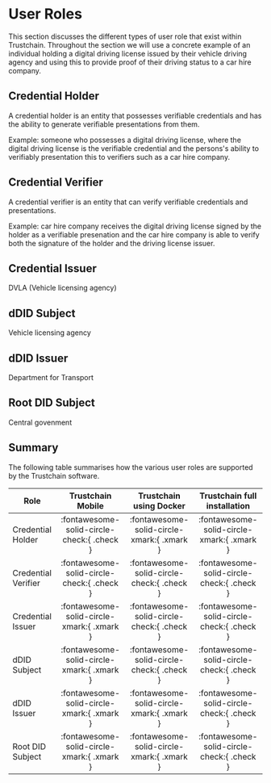 # User Roles

This section discusses the different types of user role that exist within Trustchain. Throughout the section we will use a concrete example of an individual holding a digital driving license issued by their vehicle driving agency and using this to provide proof of their driving status to a car hire company.

## Credential Holder

A credential holder is an entity that possesses verifiable credentials and has the ability to generate verifiable presentations from them.

Example: someone who possesses a digital driving license, where the digital driving license is the verifiable credential and the persons's ability to verifiably presentation this to verifiers such as a car hire company.

## Credential Verifier

A credential verifier is an entity that can verify verifiable credentials and presentations.

Example: car hire company receives the digital driving license signed by the holder as a verifiable presenation and the car hire company is able to verify both the signature of the holder and the driving license issuer.

## Credential Issuer

DVLA (Vehicle licensing agency)

## dDID Subject

Vehicle licensing agency

## dDID Issuer

Department for Transport

## Root DID Subject

Central govenment

## Summary

The following table summarises how the various user roles are supported by the Trustchain software.

<div class="center-table" markdown>

| Role | Trustchain Mobile | Trustchain using Docker | Trustchain full installation |
| ---- | :---------------: | :---------------------: | :--------------------------: |
| Credential Holder   | :fontawesome-solid-circle-check:{ .check } | :fontawesome-solid-circle-xmark:{ .xmark } | :fontawesome-solid-circle-xmark:{ .xmark } |
| Credential Verifier | :fontawesome-solid-circle-check:{ .check } | :fontawesome-solid-circle-check:{ .check } | :fontawesome-solid-circle-check:{ .check } |
| Credential Issuer   | :fontawesome-solid-circle-xmark:{ .xmark } | :fontawesome-solid-circle-check:{ .check } | :fontawesome-solid-circle-check:{ .check } |
| dDID Subject        | :fontawesome-solid-circle-xmark:{ .xmark } | :fontawesome-solid-circle-check:{ .check } | :fontawesome-solid-circle-check:{ .check } |
| dDID Issuer         | :fontawesome-solid-circle-xmark:{ .xmark } | :fontawesome-solid-circle-xmark:{ .xmark } | :fontawesome-solid-circle-check:{ .check } |
| Root DID Subject    | :fontawesome-solid-circle-xmark:{ .xmark } | :fontawesome-solid-circle-xmark:{ .xmark } | :fontawesome-solid-circle-check:{ .check } |

</div>

&nbsp;
